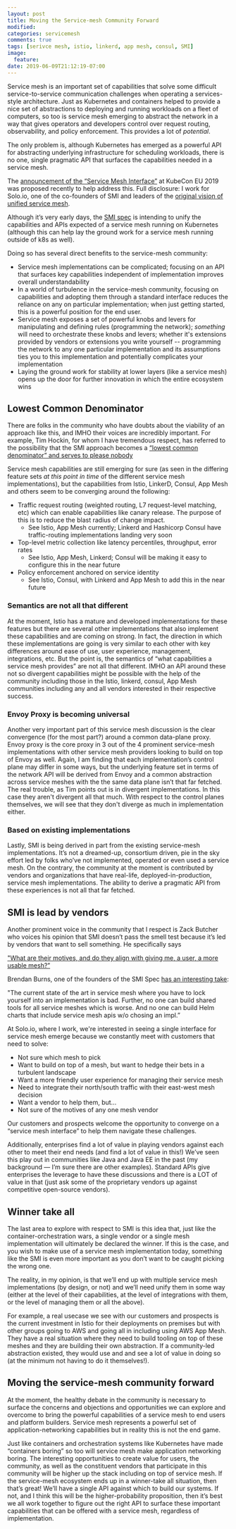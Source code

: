 ```yaml
---
layout: post
title: Moving the Service-mesh Community Forward
modified:
categories: servicemesh
comments: true
tags: [serivce mesh, istio, linkerd, app mesh, consul, SMI]
image:
  feature:
date: 2019-06-09T21:12:19-07:00
---
```


Service mesh is an important set of capabilities that solve some difficult service-to-service communication challenges when operating a services-style architecture. Just as Kubernetes and containers helped to provide a nice set of abstractions to deploying and running workloads on a fleet of computers, so too is service mesh emerging to abstract the network in a way that gives operators and developers control over request routing, observability, and policy enforcement. This provides a lot of *potential*. 

The only problem is, although Kubernetes has emerged as a powerful API for abstracting underlying infrastructure for scheduling workloads, there is no one, single pragmatic API that surfaces the capabilities needed in a service mesh.


The [announcement of the “Service Mesh Interface”](https://cloudblogs.microsoft.com/opensource/2019/05/21/service-mesh-interface-smi-release/) at KubeCon EU 2019 was proposed recently to help address this. Full disclosure: I work for Solo.io, one of the co-founders of SMI and leaders of the [original vision of unified service mesh](https://medium.com/solo-io/https-medium-com-solo-io-supergloo-ff2aae1fb96f).

Although it’s very early days, the [SMI spec](https://github.com/deislabs/smi-spec) is intending to unify the capabilities and APIs expected of a service mesh running on Kubernetes (although this can help lay the ground work for a service mesh running outside of k8s as well). 

Doing so has several direct benefits to the service-mesh community:

* Service mesh implementations can  be complicated; focusing on an API that surfaces key capabilities independent of implementation improves overall understandability
* In a world of turbulence in the service-mesh community, focusing on capabilities and adopting them through a standard interface reduces the reliance on any on particular implementation; when just getting started, this is a powerful position for the end user.
* Service mesh exposes a set of powerful knobs and levers for manipulating and defining rules (programming the network); *something* will need to orchestrate these knobs and levers; whether it's extensions provided by vendors or extensions you write yourself -- programming the network to any one particular implementation and its assumptions ties you to this implementation and potentially complicates your implementation
* Laying the ground work for stability at lower layers (like a service mesh) opens up the door for further innovation in which the entire ecosystem wins

## Lowest Common Denominator
There are folks in the community who have doubts about the viability of an approach like this, and IMHO their voices are incredibly important. For example, Tim Hockin, for whom I have tremendous respect, has referred to the possibility that the SMI approach becomes a [“lowest common denominator” and serves to please nobody](https://twitter.com/chanwit/status/1137265809988890624) 

Service mesh capabilities are still emerging for sure (as seen in the differing feature sets *at this point in time* of the different service mesh implementations), but the capabilities from Istio, LinkerD, Consul, App Mesh and others seem to be converging around the following:

* Traffic request routing (weighted routing, L7 request-level matching, etc) which can enable capabilities like canary release. The purpose of this is to reduce the blast radius of change impact. 
    * See Istio, App Mesh currently; Linkerd and Hashicorp Consul have traffic-routing implementations landing very soon
* Top-level metric collection like latency percentiles, throughput, error rates
    * See Istio, App Mesh, Linkerd; Consul will be making it easy to configure this in the near future
* Policy enforcement anchored on service identity 
    * See Istio, Consul, with Linkerd and App Mesh to add this in the near future


### Semantics are not all that different
At the moment, Istio has a  mature and developed implementations for these features but there are several other implementations that also implement these capabilities and are coming on strong. In fact, the direction in which these implementations are going is very similar to each other with key differences around ease of use, user experience, management, integrations, etc. But the point is, the semantics of “what capabilities a service mesh provides” are not all that different. IMHO an API around these not so divergent capabilities might be possible with the help of the community including those in the Istio, linkerd, consul, App Mesh communities including any and all vendors interested in their respective success.

### Envoy Proxy is becoming universal
Another very important part of this service mesh discussion is the clear convergence (for the most part?) around a common data-plane proxy. Envoy proxy is the core proxy in 3 out of the 4 prominent service-mesh implementations with other service mesh providers looking to build on top of Envoy as well. Again, I am finding that each implementation’s control plane may differ in some ways, but the underlying feature set in terms of the network API will be derived from Envoy and a common abstraction across service meshes with the the same data plane isn’t that far fetched. The real trouble, as Tim points out is in divergent implementations. In this case they aren't divergent all that much. With respect to the control planes themselves, we will see that they don't diverge as much in implementation either.

### Based on existing implementations
Lastly, SMI is being derived in part from the existing service-mesh implementations. It’s not a dreamed-up, consortium driven, pie in the sky effort led by folks who’ve not implemented, operated or even used a service mesh. On the contrary, the community at the moment is contributed by vendors and organizations that have real-life, deployed-in-production, service mesh implementations. The ability to derive a pragmatic API from these experiences is not all that far fetched. 

## SMI is lead by vendors
Another prominent voice in the community that I respect is Zack Butcher who voices his opinion that SMI doesn’t pass the smell test because it’s led by vendors that want to sell something.  He specifically says 

  ["What are their motives, and do they align with giving me, a user, a more usable mesh?”](https://twitter.com/ZackButcher/status/1137718684829437952)


Brendan Burns, one of the founders of the SMI Spec [has an interesting take](https://twitter.com/brendandburns/status/1137478260382547968):

  "The current state of the art in service mesh where you have to lock yourself into an implementation is bad. Further, no one can build shared tools for all service meshes which is worse. And no one can build Helm charts that include service mesh apis w/o chosing an impl.”


At Solo.io, where I work, we're interested in seeing a single interface for service mesh emerge because we constantly meet with customers that need to solve:

* Not sure which mesh to pick
* Want to build on top of a mesh, but want to hedge their bets in a turbulent landscape
* Want a more friendly user experience for managing their service mesh
* Need to integrate their north/south traffic with their east-west mesh decision
* Want a vendor to help them, but...
* Not sure of the motives of any one mesh vendor

Our customers and prospects welcome the opportunity to converge on a “service mesh interface” to help them navigate these challenges.

Additionally, enterprises find a lot of value in playing vendors against each other to meet their end needs (and find a lot of value in this!) We’ve seen this play out in communities like Java and Java EE in the past (my background — I’m sure there are other examples). Standard APIs give enterprises the leverage to have these discussions and there is a LOT of value in that (just ask some of the proprietary vendors up against competitive open-source vendors). 


## Winner take all
The last area to explore with respect to SMI is this idea that, just like the container-orchestration wars, a single vendor or a single mesh implementation will ultimately be declared the winner. If this is the case, and you wish to make use of a service mesh implementation today, something like the SMI is even more important as you don’t want to be caught picking the wrong one. 

The reality, in my opinion, is that we’ll end up with multiple service mesh implementations (by design, or not) and we’ll need unify them in some way (either at the level of their capabilities, at the level of integrations with them, or the level of managing them or all the above). 

For example, a real usecase we see with our customers and prospects is the current investment in Istio for their deployments on premises but with other groups going to AWS and going all in including using AWS App Mesh. They have a real situation where they need to build tooling on top of these meshes and they are building their own abstraction. If a community-led abstraction existed, they would use and and see a lot of value in doing so (at the minimum not having to do it themselves!).


## Moving the service-mesh community forward
At the moment, the healthy debate in the community is necessary to surface the concerns and objections and opportunities we can explore and overcome to bring the powerful capabilities of a service mesh to end users and platform builders. Service mesh represents a powerful set of application-networking capabilities but in reality this is not the end game. 

Just like  containers and orchestration systems like Kubernetes have made “containers boring” so too will service mesh make application networking boring. The interesting opportunities to create value for users, the community, as well as the constituent vendors that participate in this community will be higher up the stack including on top of service mesh. If the service-mesh ecosystem ends up in a winner-take all situation, then that’s great! We’ll have a single API against which to build our systems. If not, and I think this will be the higher-probability proposition, then it’s best we all work together to figure out the right API to surface these important capabilities that can be offered with a service mesh, regardless of implementation. 